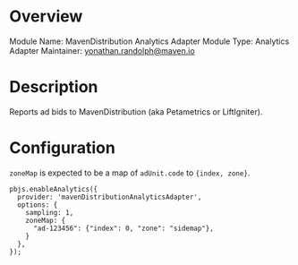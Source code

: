 # Overview

Module Name: MavenDistribution Analytics Adapter
Module Type: Analytics Adapter
Maintainer: yonathan.randolph@maven.io

# Description

Reports ad bids to MavenDistribution (aka Petametrics or LiftIgniter).

# Configuration

`zoneMap` is expected to be a map of `adUnit.code` to `{index, zone}`.

```
pbjs.enableAnalytics({
  provider: 'mavenDistributionAnalyticsAdapter',
  options: {
    sampling: 1,
    zoneMap: {
      "ad-123456": {"index": 0, "zone": "sidemap"},
    }
  },
});
```
